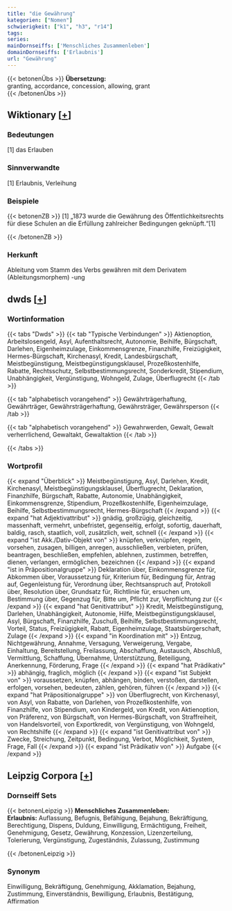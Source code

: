 ```yaml
---
title: "die Gewährung"
kategorien: ["Nomen"]
schwierigkeit: ["k1", "h3", "r14"]
tags:
series:
mainDornseiffs: ['Menschliches Zusammenleben']
domainDornseiffs: ['Erlaubnis']
url: "Gewährung"
---
```


{{< betonenÜbs >}}
**Übersetzung:**  
granting, accordance, concession, allowing, grant  
{{< /betonenÜbs >}}

## Wiktionary [[+](https://de.wiktionary.org/wiki/Gewährung)]

### Bedeutungen
[1] das Erlauben  

### Sinnverwandte
[1] Erlaubnis, Verleihung  

### Beispiele
{{< betonenZB >}}
[1] „1873 wurde die Gewährung des Öffentlichkeitsrechts für diese Schulen an die Erfüllung zahlreicher Bedingungen geknüpft.“[1]  

{{< /betonenZB >}}
### Herkunft
Ableitung vom Stamm des Verbs gewähren mit dem Derivatem (Ableitungsmorphem) -ung  



## dwds [[+](https://www.dwds.de/wb/Gewährung)]

### Wortinformation
{{< tabs "Dwds" >}}
{{< tab "Typische Verbindungen" >}}
Aktienoption, Arbeitslosengeld, Asyl, Aufenthaltsrecht, Autonomie, Beihilfe, Bürgschaft, Darlehen, Eigenheimzulage, Einkommensgrenze, Finanzhilfe, Freizügigkeit, Hermes-Bürgschaft, Kirchenasyl, Kredit, Landesbürgschaft, Meistbegünstigung, Meistbegünstigungsklausel, Prozeßkostenhilfe, Rabatte, Rechtsschutz, Selbstbestimmungsrecht, Sonderkredit, Stipendium, Unabhängigkeit, Vergünstigung, Wohngeld, Zulage, Überflugrecht
{{< /tab >}}

{{< tab "alphabetisch vorangehend" >}}
Gewährträgerhaftung, Gewährträger, Gewährsträgerhaftung, Gewährsträger, Gewährsperson
{{< /tab >}}

{{< tab "alphabetisch vorangehend" >}}
Gewahrwerden, Gewalt, Gewalt verherrlichend, Gewaltakt, Gewaltaktion
{{< /tab >}}

{{< /tabs >}}

### Wortprofil
{{< expand "Überblick" >}} Meistbegünstigung, Asyl, Darlehen, Kredit, Kirchenasyl, Meistbegünstigungsklausel, Überflugrecht, Deklaration, Finanzhilfe, Bürgschaft, Rabatte, Autonomie, Unabhängigkeit, Einkommensgrenze, Stipendium, Prozeßkostenhilfe, Eigenheimzulage, Beihilfe, Selbstbestimmungsrecht, Hermes-Bürgschaft {{< /expand >}}
{{< expand "hat Adjektivattribut" >}} gnädig, großzügig, gleichzeitig, massenhaft, vermehrt, unbefristet, gegenseitig, erfolgt, sofortig, dauerhaft, baldig, rasch, staatlich, voll, zusätzlich, weit, schnell {{< /expand >}}
{{< expand "ist Akk./Dativ-Objekt von" >}} knüpfen, verknüpfen, regeln, vorsehen, zusagen, billigen, anregen, ausschließen, verbieten, prüfen, beantragen, beschließen, empfehlen, ablehnen, zustimmen, betreffen, dienen, verlangen, ermöglichen, bezeichnen {{< /expand >}}
{{< expand "ist in Präpositionalgruppe" >}} Deklaration über, Einkommensgrenze für, Abkommen über, Voraussetzung für, Kriterium für, Bedingung für, Antrag auf, Gegenleistung für, Verordnung über, Rechtsanspruch auf, Protokoll über, Resolution über, Grundsatz für, Richtlinie für, ersuchen um, Bestimmung über, Gegenzug für, Bitte um, Pflicht zur, Verpflichtung zur {{< /expand >}}
{{< expand "hat Genitivattribut" >}} Kredit, Meistbegünstigung, Darlehen, Unabhängigkeit, Autonomie, Hilfe, Meistbegünstigungsklausel, Asyl, Bürgschaft, Finanzhilfe, Zuschuß, Beihilfe, Selbstbestimmungsrecht, Vorteil, Status, Freizügigkeit, Rabatt, Eigenheimzulage, Staatsbürgerschaft, Zulage {{< /expand >}}
{{< expand "in Koordination mit" >}} Entzug, Nichtgewährung, Annahme, Versagung, Verweigerung, Vergabe, Einhaltung, Bereitstellung, Freilassung, Abschaffung, Austausch, Abschluß, Vermittlung, Schaffung, Übernahme, Unterstützung, Beteiligung, Anerkennung, Förderung, Frage {{< /expand >}}
{{< expand "hat Prädikativ" >}} abhängig, fraglich, möglich {{< /expand >}}
{{< expand "ist Subjekt von" >}} voraussetzen, knüpfen, abhängen, binden, verstoßen, darstellen, erfolgen, vorsehen, bedeuten, zählen, gehören, führen {{< /expand >}}
{{< expand "hat Präpositionalgruppe" >}} von Überflugrecht, von Kirchenasyl, von Asyl, von Rabatte, von Darlehen, von Prozeßkostenhilfe, von Finanzhilfe, von Stipendium, von Kindergeld, von Kredit, von Aktienoption, von Präferenz, von Bürgschaft, von Hermes-Bürgschaft, von Straffreiheit, von Handelsvorteil, von Exportkredit, von Vergünstigung, von Wohngeld, von Rechtshilfe {{< /expand >}}
{{< expand "ist Genitivattribut von" >}} Zwecke, Streichung, Zeitpunkt, Bedingung, Verbot, Möglichkeit, System, Frage, Fall {{< /expand >}}
{{< expand "ist Prädikativ von" >}} Aufgabe {{< /expand >}}

## Leipzig Corpora [[+](https://corpora.uni-leipzig.de/en/res?word=Gewährung&corpusId=deu_newscrawl-public_2018)]

### Dornseiff Sets
{{< betonenLeipzig >}}
**Menschliches Zusammenleben:**  
**Erlaubnis:** Auflassung, Befugnis, Befähigung, Bejahung, Bekräftigung, Berechtigung, Dispens, Duldung, Einwilligung, Ermächtigung, Freiheit, Genehmigung, Gesetz, Gewährung, Konzession, Lizenzerteilung, Tolerierung, Vergünstigung, Zugeständnis, Zulassung, Zustimmung  

{{< /betonenLeipzig >}}

### Synonym
Einwilligung, Bekräftigung, Genehmigung, Akklamation, Bejahung, Zustimmung, Einverständnis, Bewilligung, Erlaubnis, Bestätigung, Affirmation

